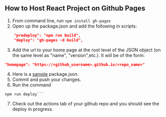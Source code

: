 ## How to Host React Project on Github Pages
1. From command line, run ```npm install gh-pages```
2. Open up the package.json and add the following in scripts:
```JSON
    "predeploy": "npm run build",
    "deploy": "gh-pages -d build",
```
3. Add the url to your home page at the root level of the JSON object (on the same level as "name", "version",etc.). It will be of the form:
```JSON
"homepage": "https://<github_username>.github.io/<repo_name>"
```
4. Here is a [sample](https://github.com/adamranieri/hello/blob/master/package.json) package.json.
5. Commit and push your changes.
6. Run the command 
```
npm run deploy```
```
7. Check out the actions tab of your github repo and you should see the deploy in progress.
